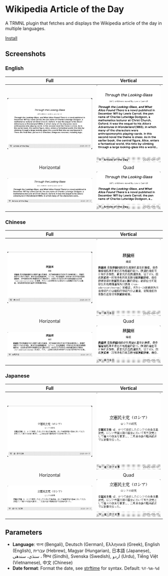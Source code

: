 # Wikipedia Article of the Day

A TRMNL plugin that fetches and displays the Wikipedia article of the day in multiple languages.

[Install](https://usetrmnl.com/recipes/148054)

## Screenshots

### English

| Full | Vertical |
| :---: | :---: |
| ![Screenshot](./images/en-f.png) | ![Screenshot](./images/en-v.png) |
| Horizontal | Quad |
| ![Screenshot](./images/en-h.png) | ![Screenshot](./images/en-q.png) |

### Chinese

| Full | Vertical |
| :---: | :---: |
| ![Screenshot](./images/zh-f.png) | ![Screenshot](./images/zh-v.png) |
| Horizontal | Quad |
| ![Screenshot](./images/zh-h.png) | ![Screenshot](./images/zh-q.png) |

### Japanese

| Full | Vertical |
| :---: | :---: |
| ![Screenshot](./images/ja-f.png) | ![Screenshot](./images/ja-v.png) |
| Horizontal | Quad |
| ![Screenshot](./images/ja-h.png) | ![Screenshot](./images/ja-q.png) |

## Parameters

- **Language**: বাংলা (Bengali), Deutsch (German), Ελληνικά (Greek), English (English), עברית (Hebrew), Magyar (Hungarian), 日本語 (Japanese), سنڌي، سندھی ، सिन्ध (Sindhi), Svenska (Swedish), اردو (Urdu), Tiếng Việt (Vietnamese), 中文 (Chinese)
- **Date format**: Format the date, see [strftime](https://strftime.net/) for syntax. Default: `%Y-%m-%d`
